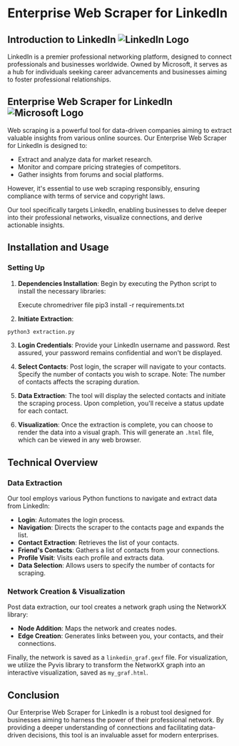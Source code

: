 # Enterprise Web Scraper for LinkedIn

## Introduction to LinkedIn ![LinkedIn Logo](https://cdn-icons-png.flaticon.com/512/174/174857.png)

LinkedIn is a premier professional networking platform, designed to connect professionals and businesses worldwide. Owned by Microsoft, it serves as a hub for individuals seeking career advancements and businesses aiming to foster professional relationships.

## Enterprise Web Scraper for LinkedIn ![Microsoft Logo](https://www.pngmart.com/files/4/Microsoft-Logo-PNG-Transparent-Image.png)

Web scraping is a powerful tool for data-driven companies aiming to extract valuable insights from various online sources. Our Enterprise Web Scraper for LinkedIn is designed to:

- Extract and analyze data for market research.
- Monitor and compare pricing strategies of competitors.
- Gather insights from forums and social platforms.

However, it's essential to use web scraping responsibly, ensuring compliance with terms of service and copyright laws.

Our tool specifically targets LinkedIn, enabling businesses to delve deeper into their professional networks, visualize connections, and derive actionable insights.

## Installation and Usage

### Setting Up

1. **Dependencies Installation**:
   Begin by executing the Python script to install the necessary libraries:

   Execute chromedriver file
pip3 install -r requirements.txt


2. **Initiate Extraction**:

```python
python3 extraction.py
```


3. **Login Credentials**:
Provide your LinkedIn username and password. Rest assured, your password remains confidential and won't be displayed.

4. **Select Contacts**:
Post login, the scraper will navigate to your contacts. Specify the number of contacts you wish to scrape. Note: The number of contacts affects the scraping duration.

5. **Data Extraction**:
The tool will display the selected contacts and initiate the scraping process. Upon completion, you'll receive a status update for each contact.

6. **Visualization**:
Once the extraction is complete, you can choose to render the data into a visual graph. This will generate an `.html` file, which can be viewed in any web browser.

## Technical Overview

### Data Extraction

Our tool employs various Python functions to navigate and extract data from LinkedIn:

- **Login**: Automates the login process.
- **Navigation**: Directs the scraper to the contacts page and expands the list.
- **Contact Extraction**: Retrieves the list of your contacts.
- **Friend's Contacts**: Gathers a list of contacts from your connections.
- **Profile Visit**: Visits each profile and extracts data.
- **Data Selection**: Allows users to specify the number of contacts for scraping.

### Network Creation & Visualization

Post data extraction, our tool creates a network graph using the NetworkX library:

- **Node Addition**: Maps the network and creates nodes.
- **Edge Creation**: Generates links between you, your contacts, and their connections.

Finally, the network is saved as a `linkedin_graf.gexf` file. For visualization, we utilize the Pyvis library to transform the NetworkX graph into an interactive visualization, saved as `my_graf.html`.

## Conclusion

Our Enterprise Web Scraper for LinkedIn is a robust tool designed for businesses aiming to harness the power of their professional network. By providing a deeper understanding of connections and facilitating data-driven decisions, this tool is an invaluable asset for modern enterprises.

   
